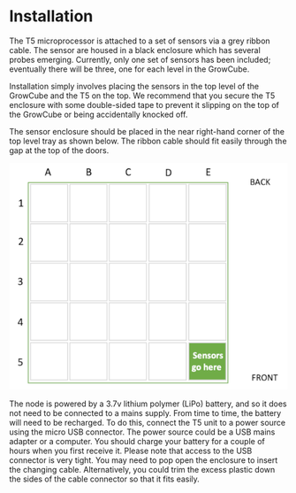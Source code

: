 # Installation

The T5 microprocessor is attached to a set of sensors via a grey ribbon cable.
The sensor are housed in a black enclosure which has several probes emerging.
Currently, only one set of sensors has been included; eventually there will be
three, one for each level in the GrowCube.

Installation simply involves placing the sensors in the top level of the 
GrowCube and the T5 on the top. We recommend that you secure the T5 enclosure
with some double-sided tape to prevent it slipping on the top of the GrowCube
or being accidentally knocked off.

The sensor enclosure should be placed in the near right-hand corner of the
top level tray as shown below. The ribbon cable should fit easily through the 
gap at the top of the doors.

![Tray layout](img/tray_layout.png#centred)

The node is powered by a 3.7v lithium polymer (LiPo) battery, and so it does 
not need to be connected to a mains supply. From time to time, the battery will
need to be recharged. To do this, connect the T5 unit to a power source using
the micro USB connector. The power source could be a USB mains adapter or a
computer. You should charge your battery for a couple of hours when you first
receive it. Please note that access to the USB connector is very tight. You may
need to pop open the enclosure to insert the changing cable. Alternatively, you
could trim the excess plastic down the sides of the cable connector so that it
fits easily.
